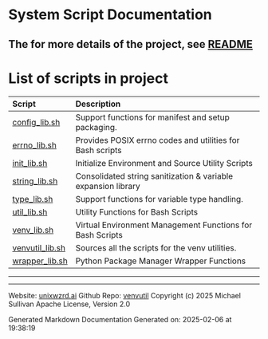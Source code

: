# System Script Documentation

## The for more details of the project, see [README](/README.md)

# List of scripts in project

| Script | Description |
|:--|:--|
| [config_lib.sh](bin/shinclude/config_lib_sh.md) | Support functions for manifest and setup packaging. |
| [errno_lib.sh](bin/shinclude/errno_lib_sh.md) | Provides POSIX errno codes and utilities for Bash scripts |
| [init_lib.sh](bin/shinclude/init_lib_sh.md) | Initialize Environment and Source Utility Scripts |
| [string_lib.sh](bin/shinclude/string_lib_sh.md) | Consolidated string sanitization & variable expansion library |
| [type_lib.sh](bin/shinclude/type_lib_sh.md) | Support functions for variable type handling. |
| [util_lib.sh](bin/shinclude/util_lib_sh.md) | Utility Functions for Bash Scripts |
| [venv_lib.sh](bin/shinclude/venv_lib_sh.md) | Virtual Environment Management Functions for Bash Scripts |
| [venvutil_lib.sh](bin/shinclude/venvutil_lib_sh.md) | Sources all the scripts for the venv utilities. |
| [wrapper_lib.sh](bin/shinclude/wrapper_lib_sh.md) | Python Package Manager Wrapper Functions |

---

---

Website: [unixwzrd.ai](https://unixwzrd.ai)
Github Repo: [venvutil](https://github.com/unixwzrd/venvutil)
Copyright (c) 2025 Michael Sullivan
Apache License, Version 2.0

Generated Markdown Documentation
Generated on: 2025-02-06 at 19:38:19
